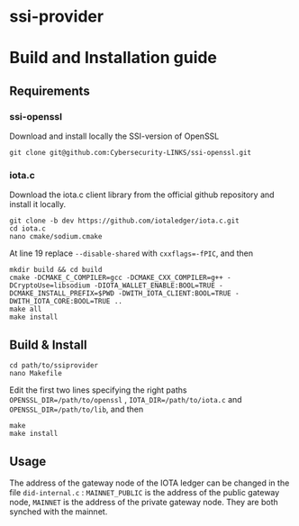 # ssi-provider

# Build and Installation guide

## Requirements

### ssi-openssl

Download and install locally the SSI-version of OpenSSL

    git clone git@github.com:Cybersecurity-LINKS/ssi-openssl.git

### iota.c

Download the iota.c client library from the official github repository and install it locally. 

    git clone -b dev https://github.com/iotaledger/iota.c.git
    cd iota.c
    nano cmake/sodium.cmake

At line 19 replace `--disable-shared` with `cxxflags=-fPIC`, and then  

    mkdir build && cd build
    cmake -DCMAKE_C_COMPILER=gcc -DCMAKE_CXX_COMPILER=g++ -DCryptoUse=libsodium -DIOTA_WALLET_ENABLE:BOOL=TRUE -DCMAKE_INSTALL_PREFIX=$PWD -DWITH_IOTA_CLIENT:BOOL=TRUE -DWITH_IOTA_CORE:BOOL=TRUE ..
    make all
    make install

## Build & Install

    cd path/to/ssiprovider
    nano Makefile

Edit the first two lines specifying the right paths `OPENSSL_DIR=/path/to/openssl` , `IOTA_DIR=/path/to/iota.c` and `OPENSSL_DIR=/path/to/lib`, and then

    make
    make install


## Usage

The address of the gateway node of the IOTA ledger can be changed in the file `did-internal.c` : `MAINNET_PUBLIC` is the address of the public gateway node, `MAINNET` is the address of the private gateway node. They are both synched with the mainnet.
